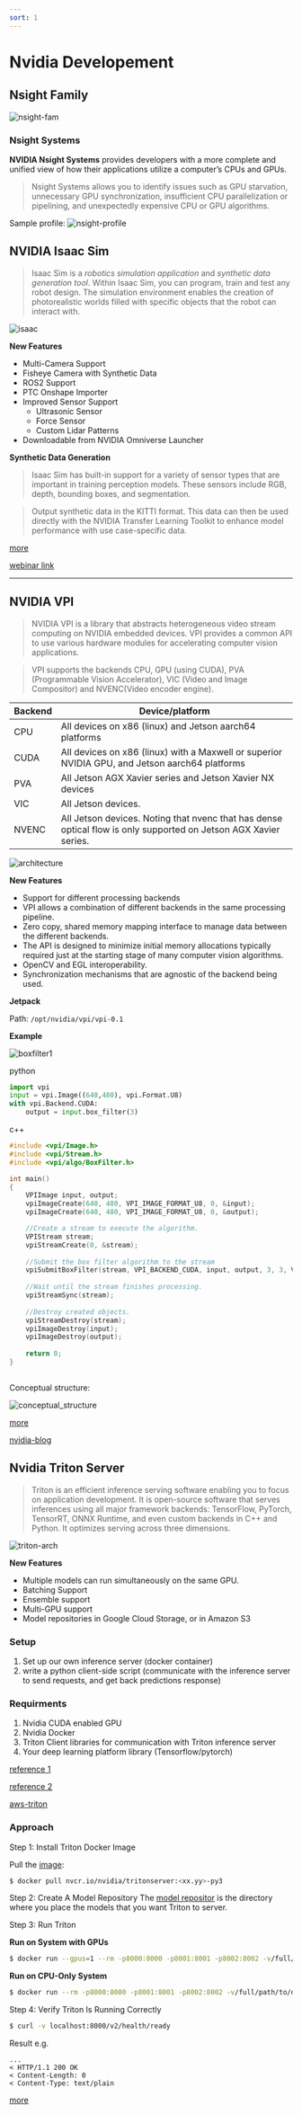 ```yaml
---
sort: 1
---
```


# Nvidia Developement

## Nsight Family
![nsight-fam](https://developer.nvidia.com/sites/default/files/akamai/Nsight-Diagram.png)

### Nsight Systems
**NVIDIA Nsight Systems** provides developers with a more complete and unified view of how their applications utilize a computer’s CPUs and GPUs.

> Nsight Systems allows you to identify issues such as GPU starvation, unnecessary GPU synchronization, insufficient CPU parallelization or pipelining, and unexpectedly expensive CPU or GPU algorithms. 

Sample profile:
![nsight-profile](./images/nsight-profile.png)

## NVIDIA Isaac Sim

> Isaac Sim is a *robotics simulation application* and *synthetic data generation tool*. Within Isaac Sim, you can program, train and test any robot design. The simulation environment enables the creation of photorealistic worlds filled with specific objects that the robot can interact with.

![isaac](https://developer.nvidia.com/sites/default/files/akamai/isaac/images/IsaacSim_with_ROS_StereoCamera.png)

**New Features**

- Multi-Camera Support
- Fisheye Camera with Synthetic Data
- ROS2 Support
- PTC Onshape Importer
- Improved Sensor Support
  - Ultrasonic Sensor
  - Force Sensor
  - Custom Lidar Patterns
- Downloadable from NVIDIA Omniverse Launcher

**Synthetic Data Generation**

> Isaac Sim has built-in support for a variety of sensor types that are important in training perception models. These sensors include RGB, depth, bounding boxes, and segmentation.

> Output synthetic data in the KITTI format. This data can then be used directly with the NVIDIA Transfer Learning Toolkit to enhance model performance with use case-specific data.

[more](https://developer.nvidia.com/blog/nvidia-isaac-sim-on-omniverse-now-available-in-open-beta/)

[webinar link](https://www.nvidia.com/en-us/on-demand/session/gtcspring21-s31824/)

---

## NVIDIA VPI

> NVIDIA VPI is a library that abstracts heterogeneous video stream computing on NVIDIA embedded devices. VPI provides a common API to use various hardware modules for accelerating computer vision applications. 

> VPI supports the backends CPU, GPU (using CUDA), PVA (Programmable Vision Accelerator), VIC (Video and Image Compositor) and NVENC(Video encoder engine). 


| Backend | Device/platform |
|---------| ----------------|
| CPU | All devices on x86 (linux) and Jetson aarch64 platforms |
| CUDA | All devices on x86 (linux) with a Maxwell or superior NVIDIA GPU, and Jetson aarch64 platforms |
| PVA | All Jetson AGX Xavier series and Jetson Xavier NX devices |
| VIC | All Jetson devices. |
| NVENC | All Jetson devices. Noting that nvenc that has dense optical flow is only supported on Jetson AGX Xavier series. |


![architecture](images/Arch_overview.png)

**New Features**
- Support for different processing backends
- VPI allows a combination of different backends in the same processing pipeline.
- Zero copy, shared memory mapping interface to manage data between the different backends.
- The API is designed to minimize initial memory allocations typically required just at the starting stage of many computer vision algorithms.
- OpenCV and EGL interoperability.
- Synchronization mechanisms that are agnostic of the backend being used.


**Jetpack**

Path: `/opt/nvidia/vpi/vpi-0.1`

**Example**

![boxfilter1](images/boxfilter1.png)

python
```python
import vpi
input = vpi.Image((640,480), vpi.Format.U8)
with vpi.Backend.CUDA:
    output = input.box_filter(3)
```

c++
```cpp
#include <vpi/Image.h>
#include <vpi/Stream.h>
#include <vpi/algo/BoxFilter.h>

int main()
{
    VPIImage input, output;
    vpiImageCreate(640, 480, VPI_IMAGE_FORMAT_U8, 0, &input);
    vpiImageCreate(640, 480, VPI_IMAGE_FORMAT_U8, 0, &output);

    //Create a stream to execute the algorithm. 
    VPIStream stream;
    vpiStreamCreate(0, &stream);
    
    //Submit the box filter algorithm to the stream
    vpiSubmitBoxFilter(stream, VPI_BACKEND_CUDA, input, output, 3, 3, VPI_BORDER_CLAMP);
    
    //Wait until the stream finishes processing.
    vpiStreamSync(stream);
    
    //Destroy created objects.
    vpiStreamDestroy(stream);
    vpiImageDestroy(input);
    vpiImageDestroy(output);
 
    return 0;
}
   
```

Conceptual structure:

![ conceptual_structure](images/conceptual_structure.png)

[more](https://docs.nvidia.com/vpi/architecture.html)

[nvidia-blog](https://developer.nvidia.com/blog/reducing-temporal-noise-on-images-with-vpi-on-jetson-embedded-computers/)

## Nvidia Triton Server

> Triton is an efficient inference serving software enabling you to focus on application development. It is open-source software that serves inferences using all major framework backends: TensorFlow, PyTorch, TensorRT, ONNX Runtime, and even custom backends in C++ and Python. It optimizes serving across three dimensions.

![triton-arch](https://developer.nvidia.com/blog/wp-content/uploads/2020/10/Triton-Inference-Server.png)

**New Features**
- Multiple models can run simultaneously on the same GPU.
- Batching Support
- Ensemble support
- Multi-GPU support
- Model repositories in Google Cloud Storage, or in Amazon S3

### Setup

1. Set up our own inference server (docker container)
2. write a python client-side script (communicate with the inference server to send requests, and get back predictions response)

### Requirments

1. Nvidia CUDA enabled GPU
2. Nvidia Docker
3. Triton Client libraries for communication with Triton inference server
4. Your deep learning platform library (Tensorflow/pytorch)

[reference 1](https://medium.com/nvidia-ai/how-to-deploy-almost-any-hugging-face-model-on-nvidia-triton-inference-server-with-an-8ee7ec0e6fc4)

[reference 2](https://github.com/sachinsharma9780/AI-Enterprise-Workshop-Building-ML-Pipelines)

[aws-triton](https://sofian-hamiti.medium.com/deploying-an-nvidia-triton-inference-server-on-amazon-ecs-ca6f0bebfcc8)

### Approach

Step 1: Install Triton Docker Image

Pull the [image](https://ngc.nvidia.com/catalog/containers/nvidia:tritonserver):
```bash
$ docker pull nvcr.io/nvidia/tritonserver:<xx.yy>-py3
```

Step 2: Create A Model Repository
The [model repositor](https://github.com/triton-inference-server/server/blob/r21.05/docs/model_configuration.md) is the directory where you place the models that you want Triton to server.


Step 3: Run Triton

**Run on System with GPUs**
```bash
$ docker run --gpus=1 --rm -p8000:8000 -p8001:8001 -p8002:8002 -v/full/path/to/docs/examples/model_repository:/models nvcr.io/nvidia/tritonserver:<xx.yy>-py3 tritonserver --model-repository=/models
```
**Run on CPU-Only System**
```bash
$ docker run --rm -p8000:8000 -p8001:8001 -p8002:8002 -v/full/path/to/docs/examples/model_repository:/models nvcr.io/nvidia/tritonserver:<xx.yy>-py3 tritonserver --model-repository=/models
```

Step 4: Verify Triton Is Running Correctly
```bash
$ curl -v localhost:8000/v2/health/ready
```
Result e.g.
```plain
...
< HTTP/1.1 200 OK
< Content-Length: 0
< Content-Type: text/plain
```
[more](https://github.com/triton-inference-server/server/blob/r21.05/docs/quickstart.md)
